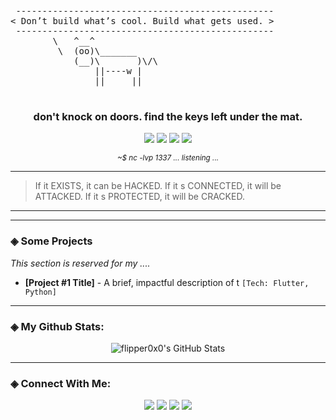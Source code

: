 <!-- 
  flipper0x0 // Profile v1.0 // 
  If you're reading this, you're already in the game...
-->

<p align="center">
  <pre>
 -------------------------------------------------
< Don’t build what’s cool. Build what gets used. >
 -------------------------------------------------
        \   ^__^
         \  (oo)\_______
            (__)\       )\/\
                ||----w |
                ||     ||
  </pre>
</p>

<h3 align="center"> don't knock on doors. find the keys left under the mat.</h3>

<p align="center">
  <a href="https://en.wikipedia.org/wiki/Blue_screen_of_death"><img src="https://img.shields.io/badge/Crashes-Systems-red?style=for-the-badge&logo=windows"></a>
  <a href="https://www.exploit-db.com/"><img src="https://img.shields.io/badge/0days-Hunted-black?style=for-the-badge&logo=hackthebox"></a>
  <a href="https://www.offensive-security.com/"><img src="https://img.shields.io/badge/Payload-Delivered-green?style=for-the-badge&logo=kali-linux"></a>
  <a href="https://www.youtube.com/watch?v=dQw4w9WgXcQ"><img src="https://img.shields.io/badge/I'm-Not_Responsible-lightgrey?style=for-the-badge&logo=discord"></a>
</p>

<p align="center">
  <sup><i>~$ nc -lvp 1337 ... listening ...</i></sup>
</p>

---
> If it EXISTS, it can be HACKED. If it s CONNECTED, it will be ATTACKED. If it s PROTECTED, it will be CRACKED.
---


---

### ◈ Some Projects

*This section is reserved for my ....*

-   **[Project #1 Title]** - A brief, impactful description of t `[Tech: Flutter, Python]`

---

### ◈ My Github Stats:

<p align="center">
  <img src="https://github-readme-stats.vercel.app/api?username=flipper0x0&show_icons=true&theme=tokyonight&rank_icon=github&count_private=true" alt="flipper0x0's GitHub Stats" />
</p>

---

### ◈ Connect With Me:

<p align="center">
  <a href="https://www.linkedin.com/in/SAMYOG-DUBE" target="_blank"><img src="https://img.shields.io/badge/LinkedIn-0A66C2?style=for-the-badge&logo=linkedin&logoColor=white" /></a>
  <a href="https://twitter.com/" target="_blank"><img src="https://img.shields.io/badge/Twitter-1DA1F2?style=for-the-badge&logo=twitter&logoColor=white" /></a>
  <a href="https://www.facebook.com/SAMYOG.DUBE" target="_blank"><img src="https://img.shields.io/badge/Facebook-1877F2?style=for-the-badge&logo=facebook&logoColor=white" /></a>
  <a href="mailto:not_a_real@proton.com" target="_blank"><img src="https://img.shields.io/badge/ProtonMail-8B89CC?style=for-the-badge&logo=protonmail&logoColor=white" /></a>
</p>
